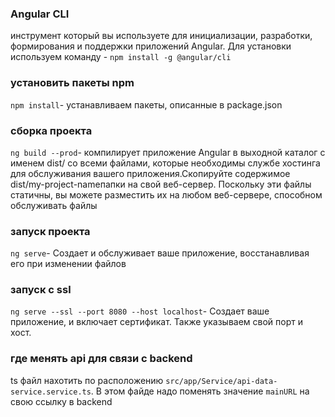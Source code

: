### Angular CLI
инструмент который вы используете для инициализации, разработки, формирования и поддержки приложений Angular. Для установки используем команду - `npm install -g @angular/cli`

### установить пакеты npm
`npm install`- устанавливаем  пакеты, описанные в package.json

### сборка проекта
`ng build --prod`- компилирует приложение Angular в выходной каталог с именем dist/ cо всеми файлами, которые необходимы службе хостинга для обслуживания вашего приложения.Скопируйте содержимое dist/my-project-nameпапки на свой веб-сервер.  Поскольку эти файлы статичны, вы можете разместить их на любом веб-сервере, способном обслуживать файлы

### запуск проекта
`ng serve`- Создает и обслуживает ваше приложение, восстанавливая его при изменении файлов

### запуск c ssl
`ng serve --ssl --port 8080 --host localhost`- Создает ваше приложение, и включает сертификат. Также указываем свой порт и хост.

### где менять api для связи с backend
ts файл нахотить по расположению `src/app/Service/api-data-service.service.ts`. В этом файде надо поменять значение `mainURL` на свою ссылку в backend
